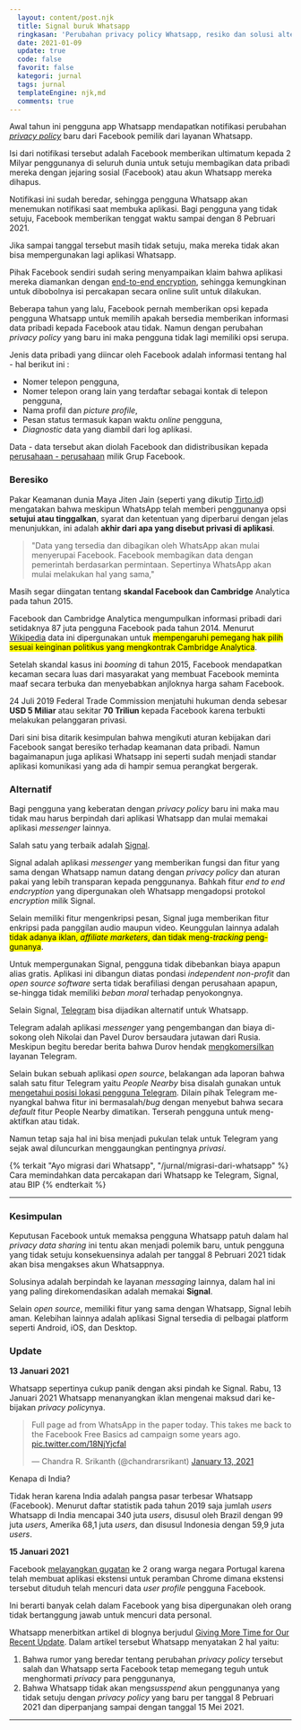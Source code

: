 ```yaml
---
  layout: content/post.njk
  title: Signal buruk Whatsapp
  ringkasan: 'Perubahan privacy policy Whatsapp, resiko dan solusi alternatifnya.'
  date: 2021-01-09
  update: true
  code: false
  favorit: false
  kategori: jurnal
  tags: jurnal
  templateEngine: njk,md
  comments: true
---
```


Awal tahun ini pengguna app Whatsapp mendapatkan notifikasi perubahan *[privacy policy](https://www.whatsapp.com/legal/privacy-policy)* baru dari Facebook pemilik dari layanan Whatsapp.

Isi dari notifikasi tersebut adalah Facebook memberikan ultimatum kepada 2 Milyar penggunanya di seluruh dunia untuk setuju membagikan data pribadi mereka dengan jejaring sosial (Facebook) atau akun Whatsapp mereka dihapus.

Notifikasi ini sudah beredar, sehingga pengguna Whatsapp akan menemukan notifikasi saat membuka aplikasi. Bagi pengguna yang tidak setuju, Facebook memberikan tenggat waktu sampai dengan 8 Pebruari 2021. 

Jika sampai tanggal tersebut masih tidak setuju, maka  mereka tidak akan bisa mempergunakan lagi aplikasi Whatsapp.

Pihak Facebook sendiri sudah sering menyampaikan klaim bahwa aplikasi mereka diamankan dengan [end-to-end encryption](https://www.wired.com/story/facebook-messenger-end-to-end-encryption-default/), sehingga kemungkinan untuk dibobolnya isi percakapan secara online sulit untuk dilakukan. 

Beberapa tahun yang lalu, Facebook pernah memberikan opsi kepada pengguna Whatsapp untuk memilih apakah bersedia memberikan informasi data pribadi kepada Facebook atau tidak. Namun dengan perubahan *privacy policy* yang baru ini maka pengguna tidak lagi memiliki opsi serupa.

Jenis data pribadi yang diincar oleh Facebook adalah informasi tentang hal - hal berikut ini :

- Nomer telepon pengguna,
- Nomer telepon orang lain yang terdaftar sebagai kontak di telepon pengguna,
- Nama profil dan _picture profile_,
- Pesan status termasuk kapan waktu _online_ pengguna,
- _Diagnostic_ data yang diambil dari log aplikasi.

Data - data tersebut akan diolah Facebook dan didistribusikan kepada [perusahaan - perusahaan](https://faq.whatsapp.com/general/security-and-privacy/the-facebook-companies) milik Grup Facebook.

### Beresiko

Pakar Keamanan dunia Maya Jiten Jain (seperti yang dikutip [Tirto.id](https://tirto.id/peraturan-terbaru-whatsapp-2021-dan-privacy-policy-harus-disetujui-f8XX)) mengatakan bahwa meskipun WhatsApp telah memberi penggunanya opsi **setujui atau tinggalkan**, syarat dan ketentuan yang diperbarui dengan jelas menunjukkan, ini adalah **akhir dari apa yang disebut privasi di aplikasi**.

<blockquote>
"Data yang tersedia dan dibagikan oleh WhatsApp akan mulai menyerupai Facebook. Facebook membagikan data dengan pemerintah berdasarkan permintaan. Sepertinya WhatsApp akan mulai melakukan hal yang sama,"
</blockquote>

Masih segar diingatan tentang **skandal Facebook dan Cambridge** Analytica pada tahun 2015.

Facebook dan Cambridge Analytica mengumpulkan informasi pribadi dari setidaknya 87 juta pengguna Facebook pada tahun 2014. Menurut [Wikipedia](https://id.wikipedia.org/wiki/Skandal_data_Facebook%E2%80%93Cambridge_Analytica) data ini dipergunakan untuk <mark>mempengaruhi pemegang hak pilih sesuai keinginan politikus yang mengkontrak Cambridge Analytica</mark>. 

Setelah skandal kasus ini *booming* di tahun 2015, Facebook mendapatkan kecaman secara luas dari masyarakat yang membuat Facebook meminta maaf secara terbuka dan menyebabkan anjloknya harga saham Facebook.

24 Juli 2019 Federal Trade Commission menjatuhi hukuman denda sebesar **USD 5 Miliar** atau sekitar **70 Triliun** kepada Facebook karena terbukti melakukan pelanggaran privasi.

Dari sini bisa ditarik kesimpulan bahwa mengikuti aturan kebijakan dari Facebook sangat beresiko terhadap keamanan data pribadi. Namun bagaimanapun juga aplikasi Whatsapp ini seperti sudah menjadi standar aplikasi komunikasi yang ada di hampir semua perangkat bergerak.

### Alternatif

Bagi pengguna yang keberatan dengan *privacy policy* baru ini maka mau tidak mau harus berpindah dari aplikasi Whatsapp dan mulai memakai aplikasi *messenger* lainnya.

Salah satu yang terbaik adalah [Signal](https://signal.org/).

Signal adalah aplikasi *messenger* yang memberikan fungsi dan fitur yang sama dengan Whatsapp namun datang dengan *privacy policy* dan aturan pakai yang lebih transparan kepada penggunanya. Bahkah fitur *end to end endcryption* yang dipergunakan oleh Whatsapp mengadopsi protokol *encryption* milik Signal.

Selain memiliki fitur mengenkripsi pesan, Signal juga memberikan fitur enkripsi pada panggilan audio maupun video. Keunggulan lainnya adalah <mark>tidak adanya iklan, *affiliate marketers*, dan tidak meng-*tracking* peng-gunanya</mark>.

Untuk mempergunakan Signal, pengguna tidak dibebankan biaya apapun alias gratis. Aplikasi ini dibangun diatas pondasi *independent non-profit*  dan *open source software* serta tidak berafiliasi dengan perusahaan apapun, se-hingga tidak memiliki *beban moral* terhadap penyokongnya.

Selain Signal, [Telegram](https://telegram.org) bisa dijadikan alternatif untuk Whatsapp. 

Telegram adalah aplikasi *messenger*  yang pengembangan dan biaya di-sokong oleh Nikolai dan Pavel Durov bersaudara jutawan dari Rusia. Meskipun begitu beredar berita bahwa Durov hendak [mengkomersilkan](https://nextren.grid.id/read/012482571/telegram-akan-buat-fitur-premium-untuk-pebisnis-apa-perbedaannya?page=all) layanan Telegram. 

Selain bukan sebuah aplikasi *open source*, belakangan ada laporan bahwa salah satu fitur Telegram yaitu *People Nearby* bisa disalah gunakan untuk [mengetahui posisi lokasi pengguna Telegram](https://blog.ahmed.nyc/2021/01/if-you-use-this-feature-on-telegram.html).  Dilain pihak Telegram me-nyangkal bahwa fitur ini bermasalah/*bug* dengan menyebut bahwa secara *default* fitur People Nearby dimatikan. Terserah pengguna untuk meng-aktifkan atau tidak.

Namun tetap saja hal ini bisa menjadi pukulan telak untuk Telegram yang sejak awal diluncurkan menggaungkan pentingnya *privasi*.


 {% terkait "Ayo migrasi dari Whatsapp", "/jurnal/migrasi-dari-whatsapp" %}
 Cara memindahkan data percakapan dari Whatsapp ke Telegram, Signal, atau BIP
 {% endterkait %}


***

### Kesimpulan

Keputusan Facebook untuk memaksa pengguna Whatsapp patuh dalam hal *privacy data sharing* ini tentu akan menjadi polemik baru, untuk pengguna yang tidak setuju konsekuensinya adalah per tanggal 8 Pebruari 2021 tidak akan bisa mengakses akun Whatsappnya.

Solusinya adalah berpindah ke layanan *messaging* lainnya, dalam hal ini yang paling direkomendasikan adalah memakai **Signal**.

Selain *open source*, memiliki fitur yang sama dengan Whatsapp, Signal lebih aman. Kelebihan lainnya adalah aplikasi Signal tersedia di pelbagai platform seperti Android, iOS, dan Desktop.

### Update

**13 Januari 2021**

Whatsapp sepertinya cukup panik dengan aksi pindah ke Signal. Rabu, 13 Januari 2021 Whatsapp menanyangkan iklan mengenai maksud dari ke-bijakan *privacy policy*nya. 

 <blockquote class="twitter-tweet block wi-auto"><p lang="en" dir="ltr">Full page ad from WhatsApp in the paper today. This takes me back to the Facebook Free Basics ad campaign some years ago. <a href="https://t.co/18NjYjcfaI">pic.twitter.com/18NjYjcfaI</a></p>&mdash; Chandra R. Srikanth (@chandrarsrikant) <a href="https://twitter.com/chandrarsrikant/status/1349181160107110401?ref_src=twsrc%5Etfw">January 13, 2021</a></blockquote>
 <script async src="https://platform.twitter.com/widgets.js" charset="utf-8"></script> 

 

Kenapa di India?

Tidak heran karena India adalah pangsa pasar terbesar Whatsapp (Facebook). Menurut daftar statistik pada tahun 2019 saja jumlah *users* Whatsapp di India mencapai 340 juta *users*, disusul oleh Brazil dengan 99 juta *users*, Amerika 68,1 juta *users*, dan disusul Indonesia dengan 59,9 juta *users*.

**15 Januari 2021**

Facebook [melayangkan gugatan](https://about.fb.com/news/2021/01/combating-scraping-by-malicious-browser-extensions/) ke 2 orang warga negara Portugal karena telah membuat aplikasi ekstensi untuk peramban Chrome dimana ekstensi tersebut dituduh telah mencuri data *user profile* pengguna Facebook.

Ini berarti banyak celah dalam Facebook yang bisa dipergunakan oleh orang tidak bertanggung jawab untuk mencuri data personal.

Whatsapp menerbitkan artikel di blognya berjudul <a href="https://blog.whatsapp.com/giving-more-time-for-our-recent-update">Giving More Time for Our Recent Update</a>. Dalam artikel tersebut Whatsapp menyatakan 2 hal yaitu:

1. Bahwa rumor yang beredar tentang perubahan <em>privacy policy</em> tersebut salah dan Whatsapp serta Facebook tetap memegang teguh untuk menghormati <em>privacy</em> para penggunanya,
2. Bahwa Whatsapp tidak akan meng<em>susspend</em> akun penggunanya yang tidak setuju dengan <em>privacy policy</em> yang baru per tanggal 8 Pebruari 2021 dan diperpanjang sampai dengan tanggal 15 Mei 2021.

***
